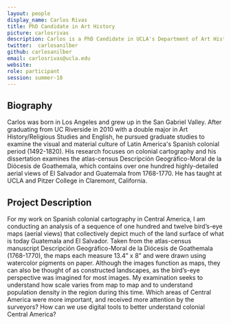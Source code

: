 ```yaml
---
layout: people
display_name: Carlos Rivas
title: PhD Candidate in Art History
picture: carlosrivas
description: Carlos is a PhD Candidate in UCLA's Department of Art History where he researches the Spanish colonial urban history of Central America with special emphases on cartography as well as architecture built for population resettlement.
twitter:  carlosanilber
github: carlosanilber
email: carlosrivas@ucla.edu
website: 
role: participant
session: summer-18
---
```

## Biography
Carlos was born in Los Angeles and grew up in the San Gabriel Valley. After graduating from UC Riverside in 2010 with a double major in Art History/Religious Studies and English, he pursued graduate studies to examine the visual and material culture of Latin America's Spanish colonial period (1492-1820). His research focuses on colonial cartography and his dissertation examines the atlas-census Descripción Geográfico-Moral de la Diócesis de Goathemala, which contains over one hundred highly-detailed aerial views of El Salvador and Guatemala from 1768-1770. He has taught at UCLA and Pitzer College in Claremont, California.
## Project Description
For my work on Spanish colonial cartography in Central America, I am conducting an analysis of a sequence of one hundred and twelve bird’s-eye maps (aerial views) that collectively depict much of the land surface of what is today Guatemala and El Salvador. Taken from the atlas-census manuscript Descripción Geográfico-Moral de la Diócesis de Goathemala (1768-1770), the maps each measure 13.4” x 8” and were drawn using watercolor pigments on paper. Although the images function as maps, they can also be thought of as constructed landscapes, as the bird’s-eye perspective was imagined for most images. My examination seeks to understand how scale varies from map to map and to understand population density in the region during this time. Which areas of Central America were more important, and received more attention by the surveyors? How can we use digital tools to better understand colonial Central America?